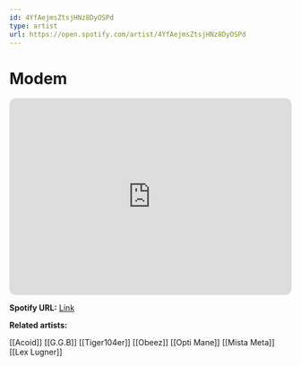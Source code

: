 ```yaml
---
id: 4YfAejmsZtsjHNz8DyOSPd
type: artist
url: https://open.spotify.com/artist/4YfAejmsZtsjHNz8DyOSPd
---
```

# Modem

<iframe style="border-radius:12px" src="https://open.spotify.com/embed/artist/4YfAejmsZtsjHNz8DyOSPd" width="100%" height="352" frameBorder="0" allowfullscreen="" allow="autoplay; clipboard-write; encrypted-media; fullscreen; picture-in-picture" loading="lazy"></iframe>

**Spotify URL:** [Link](https://open.spotify.com/artist/4YfAejmsZtsjHNz8DyOSPd)

**Related artists:**

[[Acoid]]
[[G.G.B]]
[[Tiger104er]]
[[Obeez]]
[[Opti Mane]]
[[Mista Meta]]
[[Lex Lugner]]
